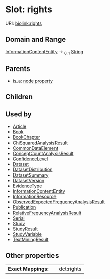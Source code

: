
# Slot: rights




URI: [biolink:rights](https://w3id.org/biolink/vocab/rights)


## Domain and Range

[InformationContentEntity](InformationContentEntity.md) &#8594;  <sub>0..1</sub> [String](types/String.md)

## Parents

 *  is_a: [node property](node_property.md)

## Children


## Used by

 * [Article](Article.md)
 * [Book](Book.md)
 * [BookChapter](BookChapter.md)
 * [ChiSquaredAnalysisResult](ChiSquaredAnalysisResult.md)
 * [CommonDataElement](CommonDataElement.md)
 * [ConceptCountAnalysisResult](ConceptCountAnalysisResult.md)
 * [ConfidenceLevel](ConfidenceLevel.md)
 * [Dataset](Dataset.md)
 * [DatasetDistribution](DatasetDistribution.md)
 * [DatasetSummary](DatasetSummary.md)
 * [DatasetVersion](DatasetVersion.md)
 * [EvidenceType](EvidenceType.md)
 * [InformationContentEntity](InformationContentEntity.md)
 * [InformationResource](InformationResource.md)
 * [ObservedExpectedFrequencyAnalysisResult](ObservedExpectedFrequencyAnalysisResult.md)
 * [Publication](Publication.md)
 * [RelativeFrequencyAnalysisResult](RelativeFrequencyAnalysisResult.md)
 * [Serial](Serial.md)
 * [Study](Study.md)
 * [StudyResult](StudyResult.md)
 * [StudyVariable](StudyVariable.md)
 * [TextMiningResult](TextMiningResult.md)

## Other properties

|  |  |  |
| --- | --- | --- |
| **Exact Mappings:** | | dct:rights |

